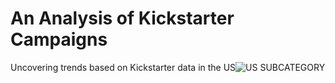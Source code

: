# An Analysis of Kickstarter Campaigns
Uncovering trends based on Kickstarter data in the US![US SUBCATEGORY](https://user-images.githubusercontent.com/113739316/193897727-2fba0b39-98ac-4cc5-a672-19d246a46d8c.png)
